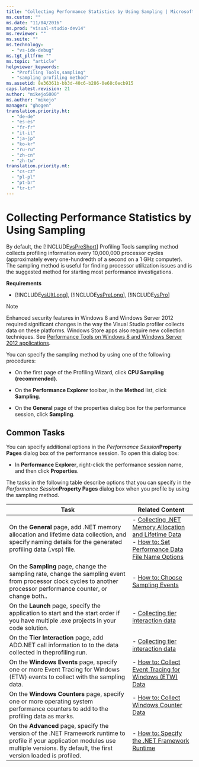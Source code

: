 ```yaml
---
title: "Collecting Performance Statistics by Using Sampling | Microsoft Docs"
ms.custom: ""
ms.date: "11/04/2016"
ms.prod: "visual-studio-dev14"
ms.reviewer: ""
ms.suite: ""
ms.technology: 
  - "vs-ide-debug"
ms.tgt_pltfrm: ""
ms.topic: "article"
helpviewer_keywords: 
  - "Profiling Tools,sampling"
  - "sampling profiling method"
ms.assetid: 8e36361b-bb3d-40c6-b286-0e68c0ecb915
caps.latest.revision: 21
author: "mikejo5000"
ms.author: "mikejo"
manager: "ghogen"
translation.priority.ht: 
  - "de-de"
  - "es-es"
  - "fr-fr"
  - "it-it"
  - "ja-jp"
  - "ko-kr"
  - "ru-ru"
  - "zh-cn"
  - "zh-tw"
translation.priority.mt: 
  - "cs-cz"
  - "pl-pl"
  - "pt-br"
  - "tr-tr"
---
```

# Collecting Performance Statistics by Using Sampling
By default, the [!INCLUDE[vsPreShort](../code-quality/includes/vspreshort_md.md)] Profiling Tools sampling method collects profiling information every 10,000,000 processor cycles (approximately every one-hundredth of a second on a 1 GHz computer). The sampling method is useful for finding processor utilization issues and is the suggested method for starting most performance investigations.  
  
 **Requirements**  
  
-   [!INCLUDE[vsUltLong](../code-quality/includes/vsultlong_md.md)], [!INCLUDE[vsPreLong](../code-quality/includes/vsprelong_md.md)], [!INCLUDE[vsPro](../code-quality/includes/vspro_md.md)]  
  
> [!NOTE]
>  Enhanced security features in Windows 8 and Windows Server 2012 required significant changes in the way the Visual Studio profiler collects data on these platforms. Windows Store apps also require new collection techniques. See [Performance Tools on Windows 8 and Windows Server 2012 applications](../profiling/performance-tools-on-windows-8-and-windows-server-2012-applications.md).  
  
 You can specify the sampling method by using one of the following procedures:  
  
-   On the first page of the Profiling Wizard, click **CPU Sampling (recommended)**.  
  
-   On the **Performance Explorer** toolbar, in the **Method** list, click **Sampling**.  
  
-   On the **General** page of the properties dialog box for the performance session, click **Sampling**.  
  
## Common Tasks  
 You can specify additional options in the *Performance Session***Property Pages** dialog box of the performance session. To open this dialog box:  
  
-   In **Performance Explorer**, right-click the performance session name, and then click **Properties**.  
  
 The tasks in the following table describe options that you can specify in the *Performance Session***Property Pages** dialog box when you profile by using the sampling method.  
  
|Task|Related Content|  
|----------|---------------------|  
|On the **General** page, add .NET memory allocation and lifetime data collection, and specify naming details for the generated profiling data (.vsp) file.|-   [Collecting .NET Memory Allocation and Lifetime Data](../profiling/collecting-dotnet-memory-allocation-and-lifetime-data.md)<br />-   [How to: Set Performance Data File Name Options](../profiling/how-to-set-performance-data-file-name-options.md)|  
|On the **Sampling** page, change the sampling rate, change the sampling event from processor clock cycles to another processor performance counter, or change both..|-   [How to: Choose Sampling Events](../profiling/how-to-choose-sampling-events.md)|  
|On the **Launch** page, specify the application to start and the start order if you have multiple .exe projects in your code solution.|-   [Collecting tier interaction data](../profiling/collecting-tier-interaction-data.md)|  
|On the **Tier Interaction** page, add ADO.NET call information to to the data collected in theprofiling run.|-   [Collecting tier interaction data](../profiling/collecting-tier-interaction-data.md)|  
|On the **Windows Events** page, specify one or more Event Tracing for Windows (ETW) events to collect with the sampling data.|-   [How to: Collect Event Tracing for Windows (ETW) Data](../profiling/how-to-collect-event-tracing-for-windows-etw-data.md)|  
|On the **Windows Counters** page, specify one or more operating system performance counters to add to the profiling data as marks.|-   [How to: Collect Windows Counter Data](../profiling/how-to-collect-windows-counter-data.md)|  
|On the **Advanced** page, specify the version of the .NET Framework runtime to profile if your application modules use multiple versions. By default, the first version loaded is profiled.|-   [How to: Specify the .NET Framework Runtime](../profiling/how-to-specify-the-dotnet-framework-runtime.md)|